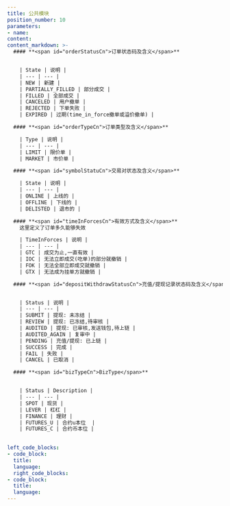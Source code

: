 ```yaml
---
title: 公共模块
position_number: 10
parameters:
- name:
content:
content_markdown: >-
  #### **<span id="orderStatusCn">订单状态码及含义</span>**


    | State | 说明 |
    | --- | --- |
    | NEW | 新建 |
    | PARTIALLY_FILLED | 部分成交 |
    | FILLED | 全部成交 |
    | CANCELED | 用户撤单 |
    | REJECTED | 下单失败 |
    | EXPIRED | 过期(time_in_force撤单或溢价撤单) |

  #### **<span id="orderTypeCn">订单类型及含义</span>**

    | Type | 说明 |
    | --- | --- |
    | LIMIT | 限价单 |
    | MARKET | 市价单 |

  #### **<span id="symbolStatuCn">交易对状态及含义</span>**

    | State | 说明 |
    | --- | --- |
    | ONLINE | 上线的 |
    | OFFLINE | 下线的 |
    | DELISTED | 退市的 |

  #### **<span id="timeInForcesCn">有效方式及含义</span>**
    这里定义了订单多久能够失效

    | TimeInForces | 说明 |
    | --- | --- |
    | GTC | 成交为止,一直有效 |
    | IOC | 无法立即成交(吃单)的部分就撤销 |
    | FOK | 无法全部立即成交就撤销 |
    | GTX | 无法成为挂单方就撤销 |

  #### **<span id="depositWithdrawStatusCn">充值/提现记录状态码及含义</span>**


    | Status | 说明 |
    | --- | --- |
    | SUBMIT | 提现: 未冻结 |
    | REVIEW | 提现: 已冻结,待审核 |
    | AUDITED | 提现: 已审核,发送钱包,待上链 |
    | AUDITED_AGAIN | 复审中 |
    | PENDING | 充值/提现: 已上链 |
    | SUCCESS | 完成 |
    | FAIL | 失败 |
    | CANCEL | 已取消 |

  #### **<span id="bizTypeCn">BizType</span>**


    | Status | Description |
    | --- | --- |
    | SPOT | 现货 |
    | LEVER | 杠杠 |
    | FINANCE | 理财 |
    | FUTURES_U | 合约u本位  |
    | FUTURES_C | 合约币本位 |
  

left_code_blocks:
- code_block:
  title:
  language:
  right_code_blocks:
- code_block:
  title:
  language:
---
```



